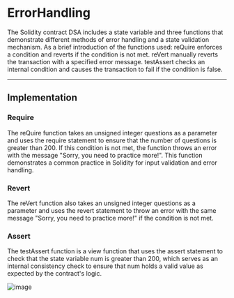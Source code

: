 # ErrorHandling
The Solidity contract DSA includes a state variable and three functions that demonstrate different methods of error handling and a state validation mechanism. As a brief introduction of the functions used:
reQuire enforces a condition and reverts if the condition is not met.
reVert manually reverts the transaction with a specified error message.
testAssert checks an internal condition and causes the transaction to fail if the condition is false.
***
## Implementation
### Require
The reQuire function takes an unsigned integer questions as a parameter and uses the require statement to ensure that the number of questions is greater than 200. If this condition is not met, the function throws an error with the message "Sorry, you need to practice more!". This function demonstrates a common practice in Solidity for input validation and error handling.

### Revert
The reVert function also takes an unsigned integer questions as a parameter and uses the revert statement to throw an error with the same message "Sorry, you need to practice more!" if the condition is not met. 

### Assert
The testAssert function is a view function that uses the assert statement to check that the state variable num is greater than 200, which serves as an internal consistency check to ensure that num holds a valid value as expected by the contract's logic.

![image](https://github.com/Pradyuman554/ErrorHandling/assets/130353989/c2f22f13-6b61-48d5-bc1c-68eb0ce82b32)
